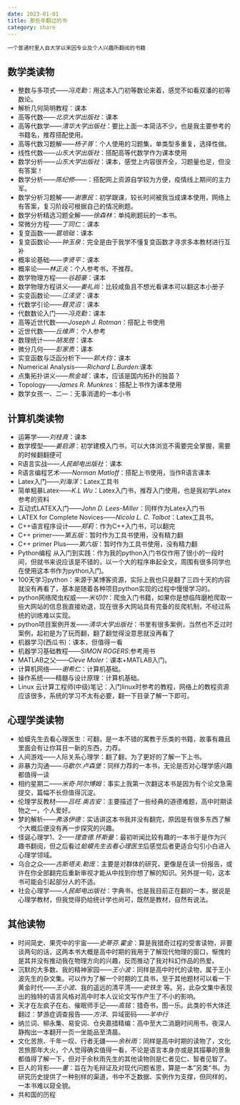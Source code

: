 ```yaml
---
date: 2023-01-01
title: 那些年翻过的书
category: share
---
```

    一个普通村里人自大学以来因专业及个人兴趣所翻阅的书籍
## 数学类读物
* 整数与多项式——*冯克勤*：用这本入门初等数论来着，感觉不如看双潘的初等数论。    
* 解析几何简明教程：课本        
* 高等代数——*北京大学出版社*：课本    
* 高等代数学——*清华大学出版社*：要比上面一本简洁不少，也是我主要参考的书籍名，推荐搭配使用。    
* 高等代数习题解——*杨子胥*：个人使用的习题集，单类型多重复，选择性做。    
* 线性代数——*山东大学出版社*：搭配高等代数学作为课本使用    
* 数学分析——*山东大学出版社*：课本，感觉上内容很齐全，习题量也足，但没有答案！    
* 数学分析——*陈纪修*——：搭配网上资源自学较为方便，疫情线上期间的主力军。    
* 数学分析习题解——*谢惠民*：初学跟课，较长时间被我当成课本使用，网络上有答案，复习阶段可根据自己的情况刷题。    
* 数学分析精选习题全解——*徐森林*：单纯刷题玩的一本书。      
* 常微分方程——*丁同仁*：课本    
* 复变函数——*扈培础*：课本    
* 复变函数论——*钟玉泉*：完全是由于我学不懂复变函数才寻求多本教材进行互补    
* 概率论基础——*李贤平*：课本        
* 概率论——*林正炎*：个人参考书，不推荐。    
* 数学物理方程——*谷超豪*：课本    
* 数学物理方程讲义——*姜礼尚*：比较咸鱼且不想光看课本可以翻这本小册子    
* 实变函数论——*江泽坚*：课本    
* 代数学引论——*聂灵沼*：课本    
* 代数数论入门——*冯克勤*：课本    
* 高等近世代数——*Joseph J. Rotman*：搭配上书使用    
* 近世代数——*丘维声*：个人参考    
* 数理统计——*胡发胜*：课本    
* 微分几何——*彭家贵*：课本    
* 实变函数与泛函分析下——*郭大钧*：课本    
* Numerical Analysis——*Richard L.Burden*:课本    
* 点集拓扑讲义——*熊金城*：课本，应该是国内拓扑的独苗？    
* Topology——*James R. Munkres*：搭配上书作为课本使用    
* 数学女孩一、二—：无事消遣的一本小书    
## 计算机类读物
* 运筹学——*刘桂真*：课本    
* 数学模型——*姜启源*：初学建模入门书，可以大体浏览不需要完全掌握，需要的时候翻翻便可    
* R语言实战——*人民邮电出版社*：课本    
* R语言编程艺术——*Norman Matloff*：搭配上书使用，当作R语言课本    
* Latex入门——*刘海洋*：Latex工具书    
* 简单粗暴Latex——*K.L Wu*：Latex入门书，推荐入门使用，也是我初学Latex参考的资料    
* 互动式LATEX入门——*John D. Lees-Miller*：同样作为Latex入门书    
* LATEX for Complete Novices——*Nicola L. C. Talbot*：Latex工具书。    
* C++语言程序设计——*郑莉*：作为C++入门书，可以翻完    
* C++ primer——*第五版*：暂时作为工具书使用，没有精力翻    
* C++ primer Plus——*第六版*：暂时作为工具书使用，没有精力翻    
* Python编程 从入门到实践：作为我的python入门书仅作用了很小的一段时间，但就书来说应该是不错的，以一个大的程序串起全文，周围有很多同学也在使用这本书作为python入门。    
* 100天学习python：来源于某博客资源，实际上我也只是翻了三四十天的内容就没有再看了，基本是随着各种项目python实现的过程中慢慢学习的。    
* python网络爬虫权威——*米切尔*：爬虫入门书籍，如果你是想临阵磨枪爬取一些大网站的信息我直接劝退，现在很多大网站具有完备的反爬机制，不经过系统的训练难以实现。    
* python项目案例开发——*清华大学出版社*：书里有很多案例，当然也不乏过时案例，起初是为了玩而翻，翻了翻觉得没意思就没再看了    
* 机器学习(西瓜书)：课本，但值得一看     
* 机器学习基础教程——*SIMON ROGERS*:参考用书     
* MATLAB之父——*Cleve Moler*：课本+MATLAB入门。    
* 计算机网络——*谢希仁*：计算机基础。    
* 操作系统——精髓与设计原理：计算机基础。
* Linux 云计算工程师(中级)笔记：入门linux时参考的教程，网络上的教程资源应该很多，系统的学习不太有必要，翻一下目录了解一下即可。    
## 心理学类读物
* 蛤蟆先生去看心理医生：可翻，是一本不错的寓教于乐类的书籍，故事有趣且里面会有让你耳目一新的东西，力荐。    
* 人间游戏——人际关系心理学：翻了翻，为了更好的了解一下上书。    
* 非暴力沟通——*马歇尔.卢森堡*：同样力荐的一本书，无论是否对心理学感兴趣都值得一读    
* 相约星期二——*米奇·阿尔博姆*：事实上我第一次翻这本书是因为有个论文急需提交，篇幅不长但值得沉淀。    
* 伦理学反教材——*吕旺.奥吉安*：主要描述了一些经典的道德难题，高中时期读物之一，个人爱好。    
* 梦的解析——*弗洛伊德*：实话讲这本书我并没有翻完，原因是有很多东西了解个大概后便没有再一步探究的兴趣。    
* 怪诞心理学1、2——*理查德.怀斯曼*：最初听闻比较有趣的一本书于是作为兴趣书翻阅，但之后看过*蛤蟆先生去看心理医生*后感觉后者更适合勾引小白进入心理学领域。    
* 乌合之众——*古斯塔夫.勒庞*：主要是对群体的研究，更像是在读一份报告，或许在你全部翻完后重新审视才能从中找到你想了解的知识。另外提一句，这本书可能会引起部分人的不适。    
* 社会心理学——*人民邮电出版社*：字典书，也是我目前正在翻的一本，据说是心理学教材，但我觉得扔给统计学也尚可，既然是教材，自然有说法。    
## 其他读物
* 时间简史、果壳中的宇宙——*史蒂芬.霍金*：算是我猎奇过程的受害读物，非要谈两句的话，这两本书大概是高中时期的我用于了解现代物理的窗口，惭愧的是其并没有推动我在物理方向的兴趣，反而推动了我对科幻作品的热爱。     
* 沉默的大多数、我的精神家园——*王小波*：同样是高中时代的读物，属于王小波先生的杂文集。可以作为了解一个时期的工具书，至于其他题材可以看一下 黄金时代——*王小波*、我的遥远的清平湾——*史铁生* 等。另，此杂文集中表现出的独特的语言风格对高中时本人议论文写作产生了不小的影响。    
* 天才在左疯子在右、催眠师手记——*高铭*：猎奇书，图一乐。此类的书大体还翻过：梦游症调查报告——*方洋*、异域密码——*羊中行*    
* 纳兰词、柳永集、易安词、仓央嘉措精编：高中至大二消磨时间用书，夜深人静掏出一本翻开一页一坐能品至清晨。    
* 文化苦旅、千年一叹、行者无疆——*余秋雨*：同样是高中时期的读物了，文化苦旅那年大火，个人觉得确实值得一看，不论是语言本身亦或是其描摹的景象都值得了解一下，但对于余秋雨先生的其他读物则是仁者见仁、智者见智了。    
* 巨人的背影——*董*：旨在为毛辩证及对现代问题省思，算是一本”另类“书。为研究历史提供了一种别样的渠道，书中不乏数据、实例作为支撑，但同样的，一本书难以窥全貌。    
* 共和国的历程     
